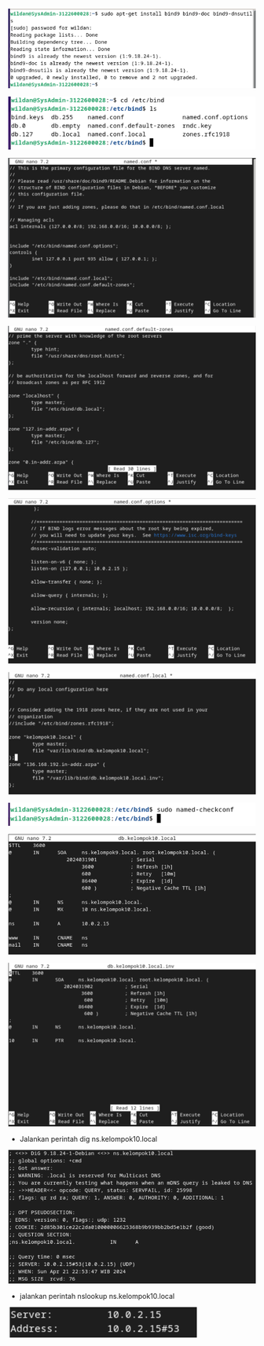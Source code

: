![Arsitektur Jaringan Kampus](1.png)

![Arsitektur Jaringan Kampus](2.png)

![Arsitektur Jaringan Kampus](3.png)

![Arsitektur Jaringan Kampus](4.png)

![Arsitektur Jaringan Kampus](5.png)

![Arsitektur Jaringan Kampus](6.png)

![Arsitektur Jaringan Kampus](7.png)

![Arsitektur Jaringan Kampus](8.png)

![Arsitektur Jaringan Kampus](9.png)

- Jalankan perintah dig ns.kelompok10.local

![Arsitektur Jaringan Kampus](10.png)

- jalankan perintah nslookup ns.kelompok10.local

![Arsitektur Jaringan Kampus](11.png)